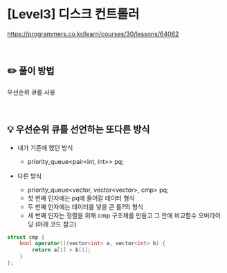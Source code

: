# [Level3] 디스크 컨트롤러

https://programmers.co.kr/learn/courses/30/lessons/64062

</br>

## ✏️ 풀이 방법
우선순위 큐를 사용

<br/>

## 💡 우선순위 큐를 선언하는 또다른 방식
* 내가 기존에 했던 방식
  * priority_queue<pair<int, int>> pq;

* 다른 방식
  * priority_queue<vector<int>, vector<vector<int>>, cmp> pq;
  * 첫 번째 인자에는 pq에 들어갈 데이터 형식
  * 두 번째 인자에는 데이터를 넣을 큰 틀?의 형식
  * 세 번째 인자는 정렬을 위해 cmp 구조체를 만들고 그 안에 비교함수 오버라이딩 (아래 코드 참고)

```c++
struct cmp {
    bool operator()(vector<int> a, vector<int> b) {
        return a[1] > b[1];
    }
};
```
